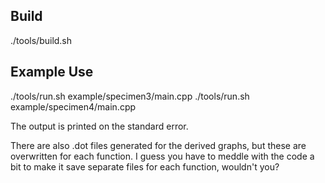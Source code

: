 Build
-----

./tools/build.sh

Example Use
-----------

./tools/run.sh example/specimen3/main.cpp
./tools/run.sh example/specimen4/main.cpp

The output is printed on the standard error.

There are also .dot files generated for the derived graphs, but these are
overwritten for each function. I guess you have to meddle with the code a bit to
make it save separate files for each function, wouldn't you?
